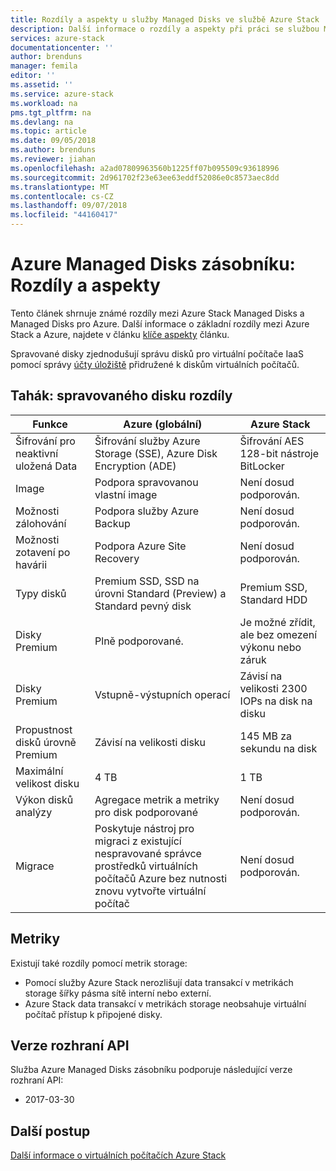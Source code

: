 ```yaml
---
title: Rozdíly a aspekty u služby Managed Disks ve službě Azure Stack | Dokumentace Microsoftu
description: Další informace o rozdíly a aspekty při práci se službou Managed Disks v Azure stacku.
services: azure-stack
documentationcenter: ''
author: brenduns
manager: femila
editor: ''
ms.assetid: ''
ms.service: azure-stack
ms.workload: na
pms.tgt_pltfrm: na
ms.devlang: na
ms.topic: article
ms.date: 09/05/2018
ms.author: brenduns
ms.reviewer: jiahan
ms.openlocfilehash: a2ad07809963560b1225ff07b095509c93618996
ms.sourcegitcommit: 2d961702f23e63ee63eddf52086e0c8573aec8dd
ms.translationtype: MT
ms.contentlocale: cs-CZ
ms.lasthandoff: 09/07/2018
ms.locfileid: "44160417"
---
```

# <a name="azure-stack-managed-disks-differences-and-considerations"></a>Azure Managed Disks zásobníku: Rozdíly a aspekty
Tento článek shrnuje známé rozdíly mezi Azure Stack Managed Disks a Managed Disks pro Azure. Další informace o základní rozdíly mezi Azure Stack a Azure, najdete v článku [klíče aspekty](azure-stack-considerations.md) článku.

Spravované disky zjednodušují správu disků pro virtuální počítače IaaS pomocí správy [účty úložiště](/azure/azure-stack/azure-stack-manage-storage-accounts) přidružené k diskům virtuálních počítačů.
  

## <a name="cheat-sheet-managed-disk-differences"></a>Tahák: spravovaného disku rozdíly

| Funkce | Azure (globální) | Azure Stack |
| --- | --- | --- |
|Šifrování pro neaktivní uložená Data |Šifrování služby Azure Storage (SSE), Azure Disk Encryption (ADE)     |Šifrování AES 128-bit nástroje BitLocker      |
|Image          | Podpora spravovanou vlastní image |Není dosud podporován.|
|Možnosti zálohování |Podpora služby Azure Backup |Není dosud podporován. |
|Možnosti zotavení po havárii |Podpora Azure Site Recovery |Není dosud podporován.|
|Typy disků     |Premium SSD, SSD na úrovni Standard (Preview) a Standard pevný disk |Premium SSD, Standard HDD |
|Disky Premium  |Plně podporované. |Je možné zřídit, ale bez omezení výkonu nebo záruk  |
|Disky Premium  |Vstupně-výstupních operací  |Závisí na velikosti 2300 IOPs na disk na disku |
|Propustnost disků úrovně Premium |Závisí na velikosti disku |145 MB za sekundu na disk |
|Maximální velikost disku  |4 TB       |1 TB       |
|Výkon disků analýzy |Agregace metrik a metriky pro disk podporované |Není dosud podporován. |
|Migrace      |Poskytuje nástroj pro migraci z existující nespravované správce prostředků virtuálních počítačů Azure bez nutnosti znovu vytvořte virtuální počítač  |Není dosud podporován. |


## <a name="metrics"></a>Metriky
Existují také rozdíly pomocí metrik storage:
- Pomocí služby Azure Stack nerozlišují data transakcí v metrikách storage šířky pásma sítě interní nebo externí.
- Azure Stack data transakcí v metrikách storage neobsahuje virtuální počítač přístup k připojené disky.


## <a name="api-versions"></a>Verze rozhraní API
Služba Azure Managed Disks zásobníku podporuje následující verze rozhraní API:
- 2017-03-30


## <a name="next-steps"></a>Další postup
[Další informace o virtuálních počítačích Azure Stack](azure-stack-compute-overview.md)
